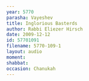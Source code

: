 ```yaml
---
year: 5770
parasha: Vayeshev
title: Inglorious Basterds
author: Rabbi Eliezer Hirsch
date: 2009-12-12
id: 57701091
filename: 5770-109-1
layout: audio
moment: 
shabbat: 
occasion: Chanukah
---
```

